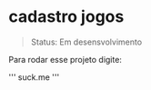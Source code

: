<h1>cadastro jogos</h1>

>Status: Em desensvolvimento 

Para rodar esse projeto digite:

'''
suck.me 
'''
